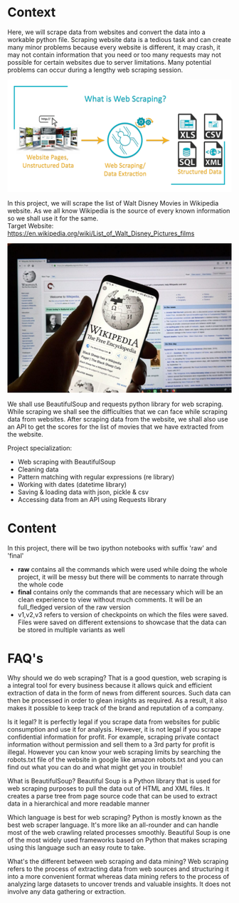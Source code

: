 # Context

Here, we will scrape data from websites and convert the data into a workable python file. Scraping website data is a tedious task and can create many minor problems because every website is different, it may crash, it may not contain information that you need or too many requests may not possible for certain websites due to server limitations. Many potential problems can occur during a lengthy web scraping session.

![Web-Scraping](/images/web_scraping.jpg)

In this project, we will scrape the list of Walt Disney Movies in Wikipedia website. As we all know Wikipedia is the source of every known information so we shall use it for the same.<br>
Target Website: https://en.wikipedia.org/wiki/List_of_Walt_Disney_Pictures_films

![Wikipedia](/images/wiki_logo.jpg)

We shall use BeautifulSoup and requests python library for web scraping. While scraping we shall see the difficulties that we can face while scraping data from websites. 
After scraping data from the website, we shall also use an API to get the scores for the list of movies that we have extracted from the website.

Project specialization:
- Web scraping with BeautifulSoup
- Cleaning data
- Pattern matching with regular expressions (re library)
- Working with dates (datetime library)
- Saving & loading data with json, pickle & csv
- Accessing data from an API using Requests library

# Content

In this project, there will be two ipython notebooks with suffix 'raw' and 'final' 
- __raw__ contains all the commands which were used while doing the whole project, it will be messy but there will be comments to narrate through the whole code  
- __final__ contains only the commands that are necessary which will be an clean experience to view without much comments. It will be an full_fledged version of the raw version
- v1,v2,v3 refers to version of checkpoints on which the files were saved. Files were saved on different extensions to showcase that the data can be stored in multiple variants as well

# FAQ's

Why should we do web scraping?
That is a good question, web scraping is a integral tool for every business because it allows quick and efficient extraction of data in the form of news from different sources. Such data can then be processed in order to glean insights as required. As a result, it also makes it possible to keep track of the brand and reputation of a company.

Is it legal?
It is perfectly legal if you scrape data from websites for public consumption and use it for analysis. However, it is not legal if you scrape confidential information for profit. For example, scraping private contact information without permission and sell them to a 3rd party for profit is illegal. However you can know your web scraping limits by searching the robots.txt file of the website in google like amazon robots.txt and you can find out what you can do and what might get you in trouble!

What is BeautifulSoup?
Beautiful Soup is a Python library that is used for web scraping purposes to pull the data out of HTML and XML files. It creates a parse tree from page source code that can be used to extract data in a hierarchical and more readable manner

Which language is best for web scraping?
Python is mostly known as the best web scraper language. It's more like an all-rounder and can handle most of the web crawling related processes smoothly. Beautiful Soup is one of the most widely used frameworks based on Python that makes scraping using this language such an easy route to take.

What's the different between web scraping and data mining?
Web scraping refers to the process of extracting data from web sources and structuring it into a more convenient format whereas data mining refers to the process of analyzing large datasets to uncover trends and valuable insights. It does not involve any data gathering or extraction.